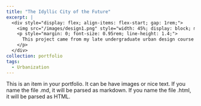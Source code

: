 ```yaml
---
title: "The Idyllic City of the Future"
excerpt: |
  <div style="display: flex; align-items: flex-start; gap: 1rem;">
    <img src="/images/design1.png" style="width: 45%; display: block; margin: 0;" />
    <p style="margin: 0; font-size: 0.95rem; line-height: 1.4;">
      This project came from my late undergraduate urban design course and was done in collaboration with a friend. Although we all seem to lack the expressiveness of design (because we have since left the field of design), this urban design project contains our vision of the future of life, especially after the world has experienced that epidemic, how will the way of life of human beings begin to change...
    </p>
  </div>
collection: portfolio
tags:
  - Urbanization
---
```


This is an item in your portfolio. It can be have images or nice text. If you name the file .md, it will be parsed as markdown. If you name the file .html, it will be parsed as HTML. 

